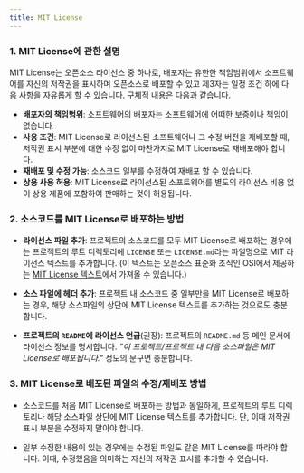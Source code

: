 ```yaml
---
title: MIT License
---
```



### 1. MIT License에 관한 설명

MIT License는 오픈소스 라이선스 중 하나로, 배포자는 유한한 책임범위에서 소프트웨어를 자신의 저작권을 표시하며 오픈소스로 배포할 수 있고 제3자는 일정 조건 하에 다음 사항을 자유롭게 할 수 있습니다. 구체적 내용은 다음과 같습니다.

- **배포자의 책임범위**: 소프트웨어의 배포자는 소프트웨어에 어떠한 보증이나 책임이 없습니다.
- **사용 조건**: MIT License로 라이선스된 소프트웨어나 그 수정 버전을 재배포할 때, 저작권 표시 부분에 대한 수정 없이 마찬가지로 MIT License로 재배포해야 합니다.
- **재배포 및 수정 가능**: 소스코드 일부를 수정하여 재배포 할 수 있습니다.
- **상용 사용 허용**: MIT License로 라이선스된 소프트웨어를 별도의 라이선스 비용 없이 상용 제품에 포함하여 판매하는 것이 허용됩니다.

### 2. 소스코드를 MIT License로 배포하는 방법

- **라이선스 파일 추가**: 프로젝트의 소스코드를 모두 MIT License로 배포하는 경우에는 프로젝트의 루트 디렉토리에 `LICENSE` 또는 `LICENSE.md`라는 파일명으로 MIT 라이선스 텍스트를 추가합니다. (이 텍스트는 오픈소스 표준화 조직인 OSI에서 제공하는 [MIT License 텍스트](https://opensource.org/license/mit/)에서 가져올 수 있습니다.)

- **소스 파일에 헤더 추가**: 프로젝트 내 소스코드 중 일부만을 MIT License로 배포하는 경우, 해당 소스파일의 상단에 MIT License 텍스트를 추가하는 것으로도 충분합니다.

- **프로젝트의 `README`에 라이선스 언급**(권장): 프로젝트의 `README.md` 등 메인 문서에 라이선스 정보를 명시합니다. *"이 프로젝트/프로젝트 내 다음 소스파일은 MIT License로 배포됩니다."* 정도의 문구면 충분합니다.


### 3. MIT License로 배포된 파일의 수정/재배포 방법

- 소스코드를 처음 MIT License로 배포하는 방법과 동일하게, 프로젝트의 루트 디렉토리나 해당 소스파일 상단에 MIT License 텍스트를 추가합니다. 단, 이때 저작권 표시 부분을 수정하지 말아야 합니다.

- 일부 수정한 내용이 있는 경우에는 수정된 파일도 같은 MIT License를 따라야 합니다. 이때, 수정했음을 의미하는 자신의 저작권 표시를 추가할 수 있습니다. 
